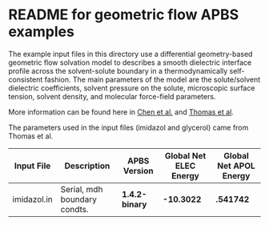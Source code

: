 README for geometric flow APBS examples
=============================

The example input files in this directory use a differential
geometry-based geometric flow solvation model to describes a smooth
dielectric interface profile across the solvent-solute boundary in a
thermodynamically self-consistent fashion.  The main parameters of the
model are the solute/solvent dielectric coefficients, solvent pressure on
the solute, microscopic surface tension, solvent density, and molecular
force-field parameters.

More information can be found here in [Chen et al.](http://www.ncbi.nlm.nih.gov/pubmed/20938489) and [Thomas et
al](http://www.ncbi.nlm.nih.gov/pubmed/23212974).

The parameters used in the input files (imidazol and glycerol) came from Thomas et al.

| Input File  | Description                 | APBS Version     | Global Net ELEC Energy | Global Net APOL Energy |
|-------------|-----------------------------|------------------|------------------------|------------------------|
| imidazol.in | Serial, mdh boundary condts.| **1.4.2-binary** | **-10.3022**           | **.541742**            |
